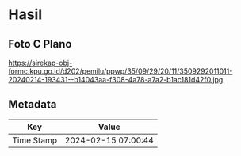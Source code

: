# Hasil

## Foto C Plano

https://sirekap-obj-formc.kpu.go.id/d202/pemilu/ppwp/35/09/29/20/11/3509292011011-20240214-193431--b14043aa-f308-4a78-a7a2-b1ac181d42f0.jpg


## Metadata

| Key        | Value               |
| ---------- | ------------------- |
| Time Stamp | 2024-02-15 07:00:44 |



